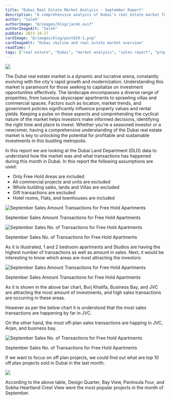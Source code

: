 ```yaml
---
title: "Dubai Real Estate Market Analysis - September Report"
description: "A comprehensive analysis of Dubai's real estate market for September, including sales data, trends, and investment insights."
author: "Saleh"
authorImage: "@/images/blog/jacob.avif"
authorImageAlt: "Saleh"
pubDate: 2023-10-17
cardImage: "@/images/blog/post029-1.png"
cardImageAlt: "Dubai skyline and real estate market overview"
readTime: 7
tags: ["real estate", "Dubai", "market analysis", "sales report", "property trends"]
---
```


![](@/images/blog/post029-1.png)

  

The Dubai real estate market is a dynamic and lucrative arena, constantly evolving with the city's rapid growth and modernization. Understanding this market is paramount for those seeking to capitalize on investment opportunities effectively. The landscape encompasses a diverse range of properties, from luxurious skyscraper apartments to sprawling villas and commercial spaces. Factors such as location, market trends, and government policies significantly influence property values and rental yields. Keeping a pulse on these aspects and comprehending the cyclical nature of the market helps investors make informed decisions, identifying the right time and place to invest. Whether you're a seasoned investor or a newcomer, having a comprehensive understanding of the Dubai real estate market is key to unlocking the potential for profitable and sustainable investments in this bustling metropolis.

In this report we are looking at the Dubai Land Department (DLD) data to understand how the market was and what transactions has happened during this month in Dubai. In this report the following assumptions are used:

-   Only Free Hold Areas are included
-   All commercial projects and units are excluded
-   Whole building sales, lands and Villas are excluded
-   Gift transactions are excluded
-   Hotel rooms, Flats, and townhouses are included

  

![September Sales Amount Transactions for Free Hold Apartments](https://img1.wsimg.com/isteam/ip/c49a412a-7d5c-4c86-b371-17b58bdd84ac/Sep%20Sales%20Amount%20-%20Apartments.jpg/:/cr=t:0%25,l:0%25,w:100%25,h:100%25/rs=w:1280 "September Sales Amount Transactions for Free Hold Apartments")

September Sales Amount Transactions for Free Hold Apartments

![September Sales No. of Transactions for Free Hold Apartments](https://img1.wsimg.com/isteam/ip/c49a412a-7d5c-4c86-b371-17b58bdd84ac/Sep%20Sales%20No%20-%20Apartments.jpg/:/cr=t:0%25,l:0%25,w:100%25,h:100%25/rs=w:1280 "September Sales No. of Transactions for Free Hold Apartments")

September Sales No. of Transactions for Free Hold Apartments

As it is illustrated, 1 and 2 bedroom apartments and Studios are having the highest number of transactions as well as amount in sales. Next, it would be interesting to know which areas are most attracting the investors:

  

  

![September Sales Amount Transactions for Free Hold Apartments](https://img1.wsimg.com/isteam/ip/c49a412a-7d5c-4c86-b371-17b58bdd84ac/Areas%20Sep%20Sales%20Amount.jpg/:/cr=t:0%25,l:0%25,w:100%25,h:100%25/rs=w:1280 "September Sales Amount Transactions for Free Hold Apartments")

September Sales Amount Transactions for Free Hold Apartments

  

As it is shown in the above bar chart, Burj Khalifa, Business Bay, and JVC are attracting the most amount of investments, and high sales transactions are occurring in these areas.

However as per the below chart it is understood that the most sales transactions are happening by far in JVC.

On the other hand, the most off-plan sales transactions are happing in JVC, Arjan, and business bay.

![September Sales No. of Transactions for Free Hold Apartments](https://img1.wsimg.com/isteam/ip/c49a412a-7d5c-4c86-b371-17b58bdd84ac/Areas%20sep%20sales%20-%20No.jpg/:/cr=t:0%25,l:0%25,w:100%25,h:100%25/rs=w:1280 "September Sales No. of Transactions for Free Hold Apartments")

September Sales No. of Transactions for Free Hold Apartments

  

If we want to focus on off plan projects, we could find out what are top 10 off plan projects sold in Dubai in the last month.

  

![](https://img1.wsimg.com/isteam/ip/c49a412a-7d5c-4c86-b371-17b58bdd84ac/Project%20off%20plan.jpg/:/cr=t:0%25,l:0%25,w:100%25,h:100%25/rs=w:1280)

According to the above table, Design Quarter, Bay View, Paninsula Four, and Sobha Heartland Crest View were the most popular projects in the month of September.